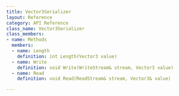 ```yaml
---
title: Vector3Serializer
layout: Reference
category: API Reference
class_name: Vector3Serializer
class_members:
- name: Methods
  members:
  - name: Length
    definition: int Length(Vector3 value)
  - name: Write
    definition: void Write(WriteStream& stream, Vector3 value)
  - name: Read
    definition: void Read(ReadStream& stream, Vector3& value)

---
```

